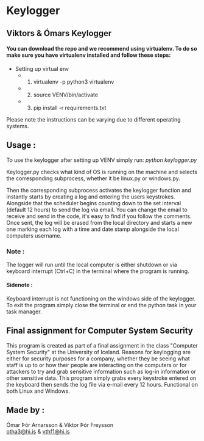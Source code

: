 # Keylogger

## Viktors & Ómars Keylogger

#### You can download the repo and we recommend using virtualenv. To do so make sure you have virtualenv installed and follow these steps:
* Setting up virtual env
    * 1. virtualenv -p python3 virtualenv
    * 2. source VENV/bin/activate
    * 3. pip install -r requirements.txt

Please note the instructions can be varying due to different operating systems.

## Usage :
 To use the keylogger after setting up VENV simply run:
*python keylogger.py*

Keylogger.py checks what kind of OS is running on the machine and selects the corresponding subprocess, whether it be linux.py or windows.py.  

Then the corresponding subprocess activates the keylogger function and instantly starts by creating a log and entering the users keystrokes. Alongside that the scheduler begins counting down to the set interval (default 12 hours) to send the log via email. You can change the email to receive and send in the code, it's easy to find if you follow the comments. Once sent, the log will be erased from the local directory and starts a new one marking each log with a time and date stamp alongside the local computers username.

### Note :
The logger will run until the local computer is either shutdown or via keyboard interrupt (Ctrl+C) in the terminal where the program is running.

#### Sidenote :
Keyboard interrupt is not functioning on the windows side of the keylogger. To exit the program simply close the terminal or end the python task in your task manager.


## Final assignment for Computer System Security
This program is created as part of a final assignment in the class "Computer System Security" at the University of Iceland. Reasons for keylogging are either for security purposes for a company, whether they be seeing what staff is up to or how their people are interacting on the computers or for attackers to try and grab sensitive information such as log-in information or other sensitive data. This program simply grabs every keystroke entered on the keyboard then sends the log file via e-mail every 12 hours. Functional on both Linux and Windows.

## Made by :
Ómar Þór Arnarsson & Viktor Þór Freysson  
otha3@hi.is & vthf1@hi.is
